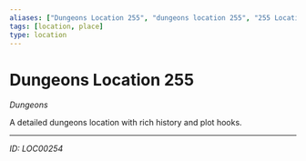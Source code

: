 ```yaml
---
aliases: ["Dungeons Location 255", "dungeons location 255", "255 Location Dungeons"]
tags: [location, place]
type: location
---
```


# Dungeons Location 255

*Dungeons*

A detailed dungeons location with rich history and plot hooks.

---
*ID: LOC00254*